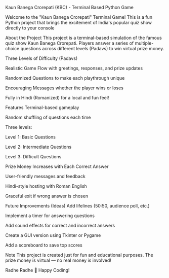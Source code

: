 Kaun Banega Crorepati (KBC) - Terminal Based Python Game

Welcome to the "Kaun Banega Crorepati" Terminal Game!
This is a fun Python project that brings the excitement of India's popular quiz show directly to your console


About the Project
This project is a terminal-based simulation of the famous quiz show Kaun Banega Crorepati.
Players answer a series of multiple-choice questions across different levels (Padavs) to win virtual prize money.

Three Levels of Difficulty (Padavs)

Realistic Game Flow with greetings, responses, and prize updates

Randomized Questions to make each playthrough unique

Encouraging Messages whether the player wins or loses

Fully in Hindi (Romanized) for a local and fun feel!



Features
Terminal-based gameplay

Random shuffling of questions each time

Three levels:

Level 1: Basic Questions

Level 2: Intermediate Questions

Level 3: Difficult Questions

Prize Money Increases with Each Correct Answer

User-friendly messages and feedback

Hindi-style hosting with Roman English

Graceful exit if wrong answer is chosen




Future Improvements (Ideas)
Add lifelines (50:50, audience poll, etc.)

Implement a timer for answering questions

Add sound effects for correct and incorrect answers

Create a GUI version using Tkinter or Pygame

Add a scoreboard to save top scores




Note
This project is created just for fun and educational purposes.
The prize money is virtual — no real money is involved!

Radhe Radhe 🙏
Happy Coding!